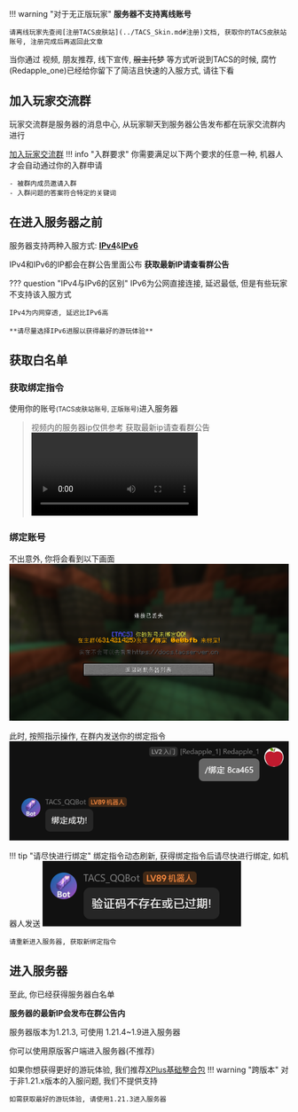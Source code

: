 !!! warning "对于无正版玩家"
    **服务器不支持离线账号**
    
    请离线玩家先查阅[注册TACS皮肤站](../TACS_Skin.md#注册)文档, 获取你的TACS皮肤站账号, 注册完成后再返回此文章

当你通过 视频, 朋友推荐, 线下宣传, ~~服主托梦~~ 等方式听说到TACS的时候, 腐竹(Redapple_one)已经给你留下了简洁且快速的入服方式, 请往下看

## 加入玩家交流群
玩家交流群是服务器的消息中心, 从玩家聊天到服务器公告发布都在玩家交流群内进行

[加入玩家交流群](https://qm.qq.com/cgi-bin/qm/qr?k=nKByoLEzE8dgiiHM-zoZMMWZwfbRfUMG&jump_from=webapi&authKey=gKjazVdZQHz1tyIu6mL54gah90ammPM9cIr8UlYyAkLGYfkFRJFaAM5efzD8hcPV)
!!! info "入群要求"
    你需要满足以下两个要求的任意一种, 机器人才会自动通过你的入群申请

    - 被群内成员邀请入群
    - 入群问题的答案符合特定的关键词

## 在进入服务器之前
服务器支持两种入服方式: **[IPv4](https://baike.baidu.com/item/IPv4/422599)**&**[IPv6](https://baike.baidu.com/item/IPv6/172297)**

IPv4和IPv6的IP都会在群公告里面公布 **获取最新IP请查看群公告**

??? question "IPv4与IPv6的区别"
    IPv6为公网直接连接, 延迟最低, 但是有些玩家不支持该入服方式

    IPv4为内网穿透, 延迟比IPv6高

    **请尽量选择IPv6进服以获得最好的游玩体验**

## 获取白名单
### 获取绑定指令
使用你的账号<small>(TACS皮肤站账号, 正版账号)</small>进入服务器
> 视频内的服务器ip仅供参考 获取最新ip请查看群公告
<video controls src="../../assets/join_server.mp4" title="进入服务器"></video>

### 绑定账号
不出意外, 你将会看到以下画面
![验证码](../assets/verify.png)

此时, 按照指示操作, 在群内发送你的绑定指令
![绑定过程](../assets/binding.png)

!!! tip "请尽快进行绑定"
    绑定指令动态刷新, 获得绑定指令后请尽快进行绑定, 如机器人发送
    ![验证码不存在或已过期!](../assets/invaild.png)

    请重新进入服务器, 获取新绑定指令

## 进入服务器
至此, 你已经获得服务器白名单

**服务器的最新IP会发布在群公告内**

服务器版本为1.21.3, 可使用 1.21.4~1.9进入服务器

你可以使用原版客户端进入服务器(不推荐)

如果你想获得更好的游玩体验, 我们推荐[XPlus基础整合包](https://modrinth.com/modpack/xplus-2.0-modpack-global)
!!! warning "跨版本"
    对于非1.21.x版本的入服问题, 我们不提供支持

    如需获取最好的游玩体验, 请使用1.21.3进入服务器